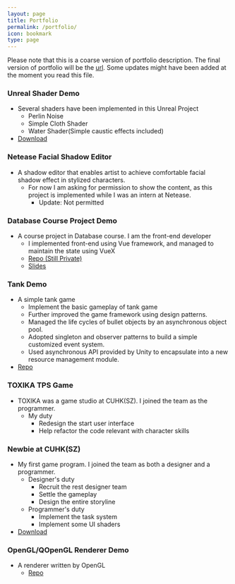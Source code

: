 ```yaml
---
layout: page
title: Portfolio
permalink: /portfolio/
icon: bookmark
type: page
---
```


Please note that this is a coarse version of portfolio description. The final version of portfolio will be the [url](https://sydianandrewchen.github.io/portfolio/). Some updates might have been added at the moment you read this file.
### Unreal Shader Demo
- Several shaders have been implemented in this Unreal Project
    - Perlin Noise
    - Simple Cloth Shader 
    - Water Shader(Simple caustic effects included)
- [Download](https://github.com/SydianAndrewChen/Interview/tree/main/UnrealProjects)

### Netease Facial Shadow Editor
- A shadow editor that enables artist to achieve comfortable facial shadow effect in stylized characters.
    - For now I am asking for permission to show the content, as this project is implemented while I was an intern at Netease.
        - Update: Not permitted

### Database Course Project Demo
- A course project in Database course. I am the front-end developer
    - I implemented front-end using Vue framework, and managed to maintain the state using VueX
    - [Repo (Still Private)](https://github.com/QuarticCat/CSC3170-Group-Project.git)
    - [Slides](https://docs.google.com/presentation/d/1oaFSSC-JKvc1413Floch0fdn8vWwt36Z/edit?usp=drive_web&ouid=110069953869606672092&rtpof=true)

### Tank Demo
- A simple tank game
    - Implement the basic gameplay of tank game
    - Further improved the game framework using design patterns. 
    - Managed the life cycles of bullet objects by an asynchronous object pool. 
    - Adopted singleton and observer patterns to build a simple customized event system. 
    - Used asynchronous API provided by Unity to encapsulate into a new resource management module.
- [Repo](https://github.com/SydianAndrewChen/Interview/tree/main/GameDemo/TankGame)

### TOXIKA TPS Game
- TOXIKA was a game studio at CUHK(SZ). I joined the team as the programmer.
    - My duty
        - Redesign the start user interface
        - Help refactor the code relevant with character skills

### Newbie at CUHK(SZ)
- My first game program. I joined the team as both a designer and a programmer.
    - Designer's duty
        - Recruit the rest designer team
        - Settle the gameplay
        - Design the entire storyline
    - Programmer's duty
        - Implement the task system
        - Implement some UI shaders
- [Download](https://hcslab.cuhk.edu.cn/game-launch-newbie-village-of-cuhksz/)

### OpenGL/QOpenGL Renderer Demo
- A renderer written by OpenGL
    - [Repo](https://github.com/SydianAndrewChen/Interview/tree/main/OpenGLDemo)